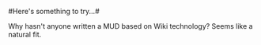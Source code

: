 #Here's something to try...#

Why hasn't anyone written a MUD based on Wiki technology? Seems like a natural fit.
